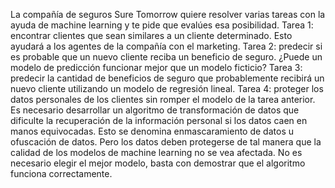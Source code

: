 La compañía de seguros Sure Tomorrow quiere resolver varias tareas con la ayuda de machine learning y te pide que evalúes esa posibilidad.
Tarea 1: encontrar clientes que sean similares a un cliente determinado. Esto ayudará a los agentes de la compañía con el marketing.
Tarea 2: predecir si es probable que un nuevo cliente reciba un beneficio de seguro. ¿Puede un modelo de predicción funcionar mejor que un modelo ficticio?
Tarea 3: predecir la cantidad de beneficios de seguro que probablemente recibirá un nuevo cliente utilizando un modelo de regresión lineal.
Tarea 4: proteger los datos personales de los clientes sin romper el modelo de la tarea anterior.
Es necesario desarrollar un algoritmo de transformación de datos que dificulte la recuperación de la información personal si los datos caen en manos equivocadas. Esto se denomina enmascaramiento de datos u ofuscación de datos. Pero los datos deben protegerse de tal manera que la calidad de los modelos de machine learning no se vea afectada. No es necesario elegir el mejor modelo, basta con demostrar que el algoritmo funciona correctamente.
